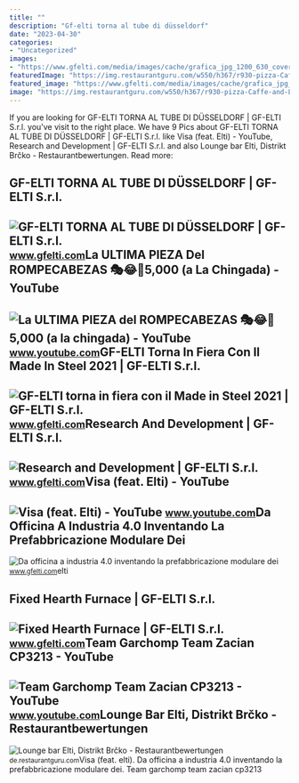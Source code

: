 ```yaml
---
title: ""
description: "Gf-elti torna al tube di düsseldorf"
date: "2023-04-30"
categories:
- "Uncategorized"
images:
- "https://www.gfelti.com/media/images/cache/grafica_jpg_1200_630_cover_85.jpg"
featuredImage: "https://img.restaurantguru.com/w550/h367/r930-pizza-Caffe-and-Lounge-Bar-Elti-Brcko.jpg"
featured_image: "https://www.gfelti.com/media/images/cache/grafica_jpg_1200_630_cover_85.jpg"
image: "https://img.restaurantguru.com/w550/h367/r930-pizza-Caffe-and-Lounge-Bar-Elti-Brcko.jpg"
---
```


If you are looking for GF-ELTI TORNA AL TUBE DI DÜSSELDORF | GF-ELTI S.r.l. you've visit to the right place. We have 9 Pics about GF-ELTI TORNA AL TUBE DI DÜSSELDORF | GF-ELTI S.r.l. like Visa (feat. Elti) - YouTube, Research and Development | GF-ELTI S.r.l. and also Lounge bar Elti, Distrikt Brčko - Restaurantbewertungen. Read more:

GF-ELTI TORNA AL TUBE DI DÜSSELDORF | GF-ELTI S.r.l.
----------------------------------------------------

 ![GF-ELTI TORNA AL TUBE DI DÜSSELDORF | GF-ELTI S.r.l.](https://www.gfelti.com/media/images/cache/grafica_jpg_1200_630_cover_85.jpg) <small>www.gfelti.com</small>La ULTIMA PIEZA Del ROMPECABEZAS 🎭😂🧘5,000 (a La Chingada) - YouTube
-------------------------------------------------------------------

 ![La ULTIMA PIEZA del ROMPECABEZAS 🎭😂🧘5,000 (a la chingada) - YouTube](https://i.ytimg.com/vi/KdZ3OosEZ6s/hq2.jpg?sqp=-oaymwEoCOADEOgC8quKqQMcGADwAQH4Ad4EgAK4CIoCDAgAEAEYZSBMKGMwDw==&rs=AOn4CLCfzFvJaPoNerKMbSKycXF-fCyaDA) <small>www.youtube.com</small>GF-ELTI Torna In Fiera Con Il Made In Steel 2021 | GF-ELTI S.r.l.
-----------------------------------------------------------------

 ![GF-ELTI torna in fiera con il Made in Steel 2021 | GF-ELTI S.r.l.](https://www.gfelti.com/media/images/68474-01a.jpg) <small>www.gfelti.com</small>Research And Development | GF-ELTI S.r.l.
-----------------------------------------

 ![Research and Development | GF-ELTI S.r.l.](https://www.gfelti.com/website/images/industrial-furnaces/research-development/flow-en.jpg) <small>www.gfelti.com</small>Visa (feat. Elti) - YouTube
---------------------------

 ![Visa (feat. Elti) - YouTube](https://i.ytimg.com/vi/v_G5sKAVV68/maxresdefault.jpg) <small>www.youtube.com</small>Da Officina A Industria 4.0 Inventando La Prefabbricazione Modulare Dei
-----------------------------------------------------------------------

 ![Da officina a industria 4.0 inventando la prefabbricazione modulare dei](https://www.gfelti.com/media/images/28373-gfelti-storia-07.jpg) <small>www.gfelti.com</small>elti

Fixed Hearth Furnace | GF-ELTI S.r.l.
-------------------------------------

 ![Fixed Hearth Furnace | GF-ELTI S.r.l.](https://www.gfelti.com/media/images/g4352-forge-nicromo-4.jpeg) <small>www.gfelti.com</small>Team Garchomp Team Zacian CP3213 - YouTube
------------------------------------------

 ![Team Garchomp Team Zacian CP3213 - YouTube](https://i.ytimg.com/vi/HYLCwcE-Dgc/maxres2.jpg?sqp=-oaymwEoCIAKENAF8quKqQMcGADwAQH4AYwCgALgA4oCDAgAEAEYRSBHKGUwDw==&rs=AOn4CLC_ulBvmvqa2cf2uT56Qfk3FCYaDA) <small>www.youtube.com</small>Lounge Bar Elti, Distrikt Brčko - Restaurantbewertungen
-------------------------------------------------------

 ![Lounge bar Elti, Distrikt Brčko - Restaurantbewertungen](https://img.restaurantguru.com/w550/h367/r930-pizza-Caffe-and-Lounge-Bar-Elti-Brcko.jpg) <small>de.restaurantguru.com</small>Visa (feat. elti). Da officina a industria 4.0 inventando la prefabbricazione modulare dei. Team garchomp team zacian cp3213
